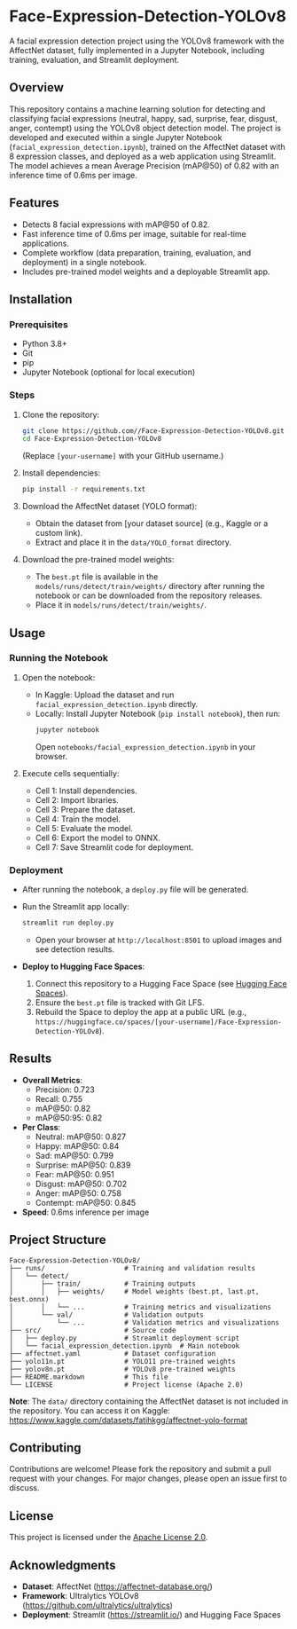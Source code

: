 # Face-Expression-Detection-YOLOv8

A facial expression detection project using the YOLOv8 framework with the AffectNet dataset, fully implemented in a Jupyter Notebook, including training, evaluation, and Streamlit deployment.

## Overview
This repository contains a machine learning solution for detecting and classifying facial expressions (neutral, happy, sad, surprise, fear, disgust, anger, contempt) using the YOLOv8 object detection model. The project is developed and executed within a single Jupyter Notebook (`facial_expression_detection.ipynb`), trained on the AffectNet dataset with 8 expression classes, and deployed as a web application using Streamlit. The model achieves a mean Average Precision (mAP@50) of 0.82 with an inference time of 0.6ms per image.

## Features
- Detects 8 facial expressions with mAP@50 of 0.82.
- Fast inference time of 0.6ms per image, suitable for real-time applications.
- Complete workflow (data preparation, training, evaluation, and deployment) in a single notebook.
- Includes pre-trained model weights and a deployable Streamlit app.

## Installation

### Prerequisites
- Python 3.8+
- Git
- pip
- Jupyter Notebook (optional for local execution)

### Steps
1. Clone the repository:
   ```bash
   git clone https://github.com//Face-Expression-Detection-YOLOv8.git
   cd Face-Expression-Detection-YOLOv8
   ```
   (Replace `[your-username]` with your GitHub username.)

2. Install dependencies:
   ```bash
   pip install -r requirements.txt
   ```

3. Download the AffectNet dataset (YOLO format):
   - Obtain the dataset from [your dataset source] (e.g., Kaggle or a custom link).
   - Extract and place it in the `data/YOLO_format` directory.

4. Download the pre-trained model weights:
   - The `best.pt` file is available in the `models/runs/detect/train/weights/` directory after running the notebook or can be downloaded from the repository releases.
   - Place it in `models/runs/detect/train/weights/`.

## Usage

### Running the Notebook
1. Open the notebook:
   - In Kaggle: Upload the dataset and run `facial_expression_detection.ipynb` directly.
   - Locally: Install Jupyter Notebook (`pip install notebook`), then run:
     ```bash
     jupyter notebook
     ```
     Open `notebooks/facial_expression_detection.ipynb` in your browser.

2. Execute cells sequentially:
   - Cell 1: Install dependencies.
   - Cell 2: Import libraries.
   - Cell 3: Prepare the dataset.
   - Cell 4: Train the model.
   - Cell 5: Evaluate the model.
   - Cell 6: Export the model to ONNX.
   - Cell 7: Save Streamlit code for deployment.

### Deployment
- After running the notebook, a `deploy.py` file will be generated.
- Run the Streamlit app locally:
  ```bash
  streamlit run deploy.py
  ```
  - Open your browser at `http://localhost:8501` to upload images and see detection results.

- **Deploy to Hugging Face Spaces**:
  1. Connect this repository to a Hugging Face Space (see [Hugging Face Spaces](https://huggingface.co/spaces)).
  2. Ensure the `best.pt` file is tracked with Git LFS.
  3. Rebuild the Space to deploy the app at a public URL (e.g., `https://huggingface.co/spaces/[your-username]/Face-Expression-Detection-YOLOv8`).

## Results
- **Overall Metrics**:
  - Precision: 0.723
  - Recall: 0.755
  - mAP@50: 0.82
  - mAP@50:95: 0.82
- **Per Class**:
  - Neutral: mAP@50: 0.827
  - Happy: mAP@50: 0.84
  - Sad: mAP@50: 0.799
  - Surprise: mAP@50: 0.839
  - Fear: mAP@50: 0.951
  - Disgust: mAP@50: 0.702
  - Anger: mAP@50: 0.758
  - Contempt: mAP@50: 0.845
- **Speed**: 0.6ms inference per image

## Project Structure
```
Face-Expression-Detection-YOLOv8/
├── runs/                    # Training and validation results
│   └── detect/
│       ├── train/           # Training outputs
│       │   ├── weights/     # Model weights (best.pt, last.pt, best.onnx)
│       │   └── ...          # Training metrics and visualizations
│       └── val/             # Validation outputs
│           └── ...          # Validation metrics and visualizations
├── src/                     # Source code
│   ├── deploy.py            # Streamlit deployment script
│   └── facial_expression_detection.ipynb  # Main notebook
├── affectnet.yaml           # Dataset configuration
├── yolo11n.pt               # YOLO11 pre-trained weights
├── yolov8n.pt               # YOLOv8 pre-trained weights
├── README.markdown          # This file
└── LICENSE                  # Project license (Apache 2.0)
```

**Note**: The `data/` directory containing the AffectNet dataset is not included in the repository. You can access it on Kaggle: https://www.kaggle.com/datasets/fatihkgg/affectnet-yolo-format

## Contributing
Contributions are welcome! Please fork the repository and submit a pull request with your changes. For major changes, please open an issue first to discuss.

## License
This project is licensed under the [Apache License 2.0](LICENSE).

## Acknowledgments
- **Dataset**: AffectNet (https://affectnet-database.org/)
- **Framework**: Ultralytics YOLOv8 (https://github.com/ultralytics/ultralytics)
- **Deployment**: Streamlit (https://streamlit.io/) and Hugging Face Spaces

